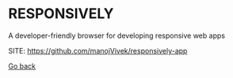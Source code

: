 # RESPONSIVELY
 
 A developer-friendly browser for developing responsive
 web apps
 
 SITE: https://github.com/manojVivek/responsively-app

 [Go back](https://portable-linux-apps.github.io/apps.html)
